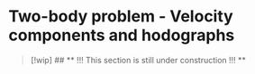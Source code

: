 # Two-body problem - Velocity components and hodographs
<!-- Wakker 5.6 -->

> [!wip] ## ** !!! This section is still under construction !!! **
